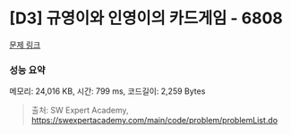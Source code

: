 # [D3] 규영이와 인영이의 카드게임 - 6808 

[문제 링크](https://swexpertacademy.com/main/code/problem/problemDetail.do?contestProbId=AWgv9va6HnkDFAW0) 

### 성능 요약

메모리: 24,016 KB, 시간: 799 ms, 코드길이: 2,259 Bytes



> 출처: SW Expert Academy, https://swexpertacademy.com/main/code/problem/problemList.do